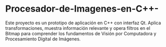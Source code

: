 # Procesador-de-Imagenes-en-C++-
 Este proyecto es un prototipo de aplicación en C++ con interfaz Qt. Aplica transformaciones, muestra información relevante y opera filtros en el Bitmap para comprender los fundamentos de Visión por Computadora y Procesamiento Dígital de Imágenes. 
